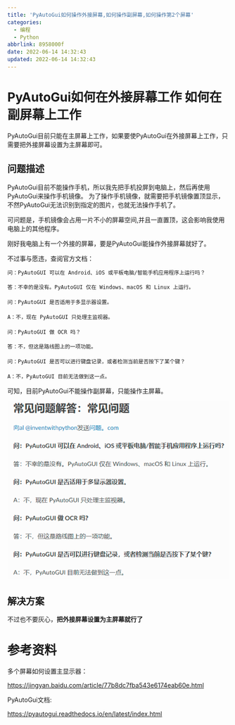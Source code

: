 ```yaml
---
title: 'PyAutoGui如何操作外接屏幕,如何操作副屏幕,如何操作第2个屏幕'
categories:
  - 编程
  - Python
abbrlink: 8958000f
date: 2022-06-14 14:32:43
updated: 2022-06-14 14:32:43
---
```

# PyAutoGui如何在外接屏幕工作 如何在副屏幕上工作

PyAutoGui目前只能在主屏幕上工作，如果要使PyAutoGui在外接屏幕上工作，只需要把外接屏幕设置为主屏幕即可。

<!-- more -->

## 问题描述

PyAutoGui目前不能操作手机，所以我先把手机投屏到电脑上，然后再使用PyAutoGui来操作手机镜像。
为了操作手机镜像，就需要把手机镜像置顶显示，不然PyAutoGui无法识别到指定的图片，也就无法操作手机了。

可问题是，手机镜像会占用一片不小的屏幕空间,并且一直置顶，这会影响我使用电脑上的其他程序。

刚好我电脑上有一个外接的屏幕，要是PyAutoGui能操作外接屏幕就好了。

不过事与愿违，查阅官方文档：

```txt https://pyautogui.readthedocs.io/en/latest/index.html#faq-frequently-asked-questions
问：PyAutoGUI 可以在 Android、iOS 或平板电脑/智能手机应用程序上运行吗？

答：不幸的是没有。PyAutoGUI 仅在 Windows、macOS 和 Linux 上运行。

问：PyAutoGUI 是否适用于多显示器设置。

A：不，现在 PyAutoGUI 只处理主监视器。

问：PyAutoGUI 做 OCR 吗？

答：不，但这是路线图上的一项功能。

问：PyAutoGUI 是否可以进行键盘记录，或者检测当前是否按下了某个键？

A：不，PyAutoGUI 目前无法做到这一点。
```

可知，目前PyAutoGui不能操作副屏幕，只能操作主屏幕。

![image-20220614150736907](https://raw.githubusercontent.com/lanlan2017/images/master/Blog/2022/04/20220614161124.png)

## 解决方案

不过也不要灰心，**把外接屏幕设置为主屏幕就行了**

# 参考资料

多个屏幕如何设置主显示器：

https://jingyan.baidu.com/article/77b8dc7fba543e6174eab60e.html

PyAutoGui文档:

https://pyautogui.readthedocs.io/en/latest/index.html
